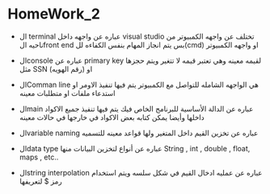 # HomeWork_2

-	ال terminal عباره عن واجهه داخل visual studio تختلف عن واجهه الكمبيوتر من ناحيه الfront end بس يتم انجاز المهام بنفس الكفاءه لل(cmd) او واجهه الكمبيوتر

-	الconsole  عباره عن primary key لقيمه معينه وهي تعتبر قيمه لا تتغير ويتم حجزها مثل SSN او (رقم الهويه)


-	الComman line هي الواجهه الشامله للتواصل مع الكمبيوتر يتم فيها تنفيذ الاومر او استدعاء ملفات او متطلبات معينه

-	الmain عباره عن الدالة الأساسية للبرنامج الخاص فيك يتم فيها تنفيذ جميع الاكواد داخلها وأيضا يمكن كتابه بعض الاكواد في خارجها في حالات معينه 


-	الvariable naming  عباره عن تخزين القيم  داخل المتغير ولها قواعد معينه للتسميه

-	الdata type  عباره عن أنواع لتخزين البيانات منها String , int , double , float, maps , etc.. 


-	الstring interpolation عباره عن عمليه ادخال القيم في شكل سلسه ويتم استخدام رمز $ لتعريفها
